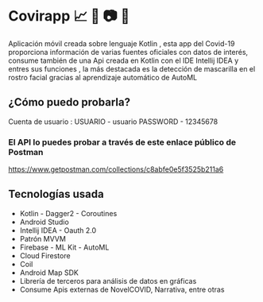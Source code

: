 # Covirapp :chart_with_upwards_trend: :satellite: :camera: :iphone:

Aplicación móvil creada sobre lenguaje Kotlin , esta app del Covid-19 proporciona información de varias fuentes oficiales con datos de interés, consume también de una Api creada en Kotlin con el IDE Intellij IDEA y entres sus funciones , la más destacada es la detección de mascarilla en el rostro facial gracias al aprendizaje automático de AutoML

## ¿Cómo puedo probarla?

Cuenta de usuario : USUARIO - usuario PASSWORD - 12345678

### El API lo puedes probar a través de este enlace público de Postman

https://www.getpostman.com/collections/c8abfe0e5f3525b211a6

## Tecnologías usada

* Kotlin - Dagger2 - Coroutines
* Android Studio
* Intellij IDEA - Oauth 2.0
* Patrón MVVM
* Firebase - ML Kit - AutoML
* Cloud Firestore
* Coil
* Android Map SDK
* Librería de terceros para análisis de datos en gráficas
* Consume Apis externas de NovelCOVID, Narrativa, entre otras 
